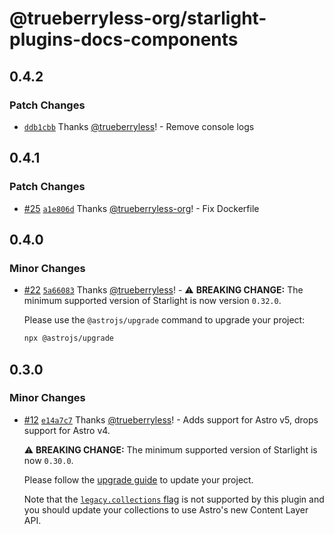 # @trueberryless-org/starlight-plugins-docs-components

## 0.4.2

### Patch Changes

- [`ddb1cbb`](https://github.com/trueberryless-org/starlight-plugins-docs-components/commit/ddb1cbb5dc43e2848319e200e3d15cdd56240ad9) Thanks [@trueberryless](https://github.com/trueberryless)! - Remove console logs

## 0.4.1

### Patch Changes

- [#25](https://github.com/trueberryless-org/starlight-plugins-docs-components/pull/25) [`a1e806d`](https://github.com/trueberryless-org/starlight-plugins-docs-components/commit/a1e806d87e37298385849fe5c020821a5600558a) Thanks [@trueberryless-org](https://github.com/apps/trueberryless-org)! - Fix Dockerfile

## 0.4.0

### Minor Changes

- [#22](https://github.com/trueberryless-org/starlight-plugins-docs-components/pull/22) [`5a66083`](https://github.com/trueberryless-org/starlight-plugins-docs-components/commit/5a660837a0e5fe7fa098a4c3f50450720e1ba020) Thanks [@trueberryless](https://github.com/trueberryless)! - ⚠️ **BREAKING CHANGE:** The minimum supported version of Starlight is now version `0.32.0`.

  Please use the `@astrojs/upgrade` command to upgrade your project:

  ```sh
  npx @astrojs/upgrade
  ```

## 0.3.0

### Minor Changes

- [#12](https://github.com/trueberryless-org/starlight-plugins-docs-components/pull/12) [`e14a7c7`](https://github.com/trueberryless-org/starlight-plugins-docs-components/commit/e14a7c7575c4864ebf166c34043292dd415d33d0) Thanks [@trueberryless](https://github.com/trueberryless)! - Adds support for Astro v5, drops support for Astro v4.

  ⚠️ **BREAKING CHANGE:** The minimum supported version of Starlight is now `0.30.0`.

  Please follow the [upgrade guide](https://github.com/withastro/starlight/releases/tag/%40astrojs/starlight%400.30.0) to update your project.

  Note that the [`legacy.collections` flag](https://docs.astro.build/en/reference/legacy-flags/#collections) is not supported by this plugin and you should update your collections to use Astro's new Content Layer API.
